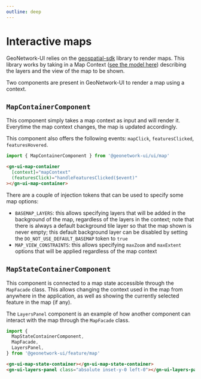 ```yaml
---
outline: deep
---
```


# Interactive maps

GeoNetwork-UI relies on the [geospatial-sdk](https://github.com/camptocamp/geospatial-sdk) library to render maps. This library works by taking in a Map Context ([see the model here](https://github.com/camptocamp/geospatial-sdk/blob/main/packages/core/lib/model/map-context.ts)) describing the layers and the view of the map to be shown.

Two components are present in GeoNetwork-UI to render a map using a context.

## `MapContainerComponent`

This component simply takes a map context as input and will render it. Everytime the map context changes, the map is updated accordingly.

This component also offers the following events: `mapClick`, `featuresClicked`, `featuresHovered`.

```ts
import { MapContainerComponent } from '@geonetwork-ui/ui/map'
```

```html
<gn-ui-map-container
  [context]="mapContext"
  (featuresClick)="handleFeaturesClicked($event)"
></gn-ui-map-container>
```

There are a couple of injection tokens that can be used to specify some map options:

- `BASEMAP_LAYERS`: this allows specifying layers that will be added in the background of the map, regardless of the layers in the context; note that there is always a default background tile layer so that the map shown is never empty; this default background layer can be disabled by setting the `DO_NOT_USE_DEFAULT_BASEMAP` token to `true`
- `MAP_VIEW_CONSTRAINTS`: this allows specifying `maxZoom` and `maxExtent` options that will be applied regardless of the map context

## `MapStateContainerComponent`

This component is connected to a map state accessible through the `MapFacade` class. This allows changing the context used in the map from anywhere in the application, as well as showing the currently selected feature in the map (if any).

The `LayersPanel` component is an example of how another component can interact with the map through the `MapFacade` class.

```ts
import {
  MapStateContainerComponent,
  MapFacade,
  LayersPanel,
} from '@geonetwork-ui/feature/map'
```

```html
<gn-ui-map-state-container></gn-ui-map-state-container>
<gn-ui-layers-panel class="absolute inset-y-0 left-0"></gn-ui-layers-panel>
```
